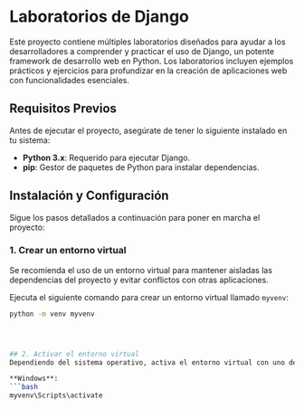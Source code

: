 # Laboratorios de Django

Este proyecto contiene múltiples laboratorios diseñados para ayudar a los desarrolladores a comprender y practicar el uso de Django, un potente framework de desarrollo web en Python. Los laboratorios incluyen ejemplos prácticos y ejercicios para profundizar en la creación de aplicaciones web con funcionalidades esenciales.

## Requisitos Previos

Antes de ejecutar el proyecto, asegúrate de tener lo siguiente instalado en tu sistema:
- **Python 3.x**: Requerido para ejecutar Django.
- **pip**: Gestor de paquetes de Python para instalar dependencias.

## Instalación y Configuración

Sigue los pasos detallados a continuación para poner en marcha el proyecto:

### 1. Crear un entorno virtual
Se recomienda el uso de un entorno virtual para mantener aisladas las dependencias del proyecto y evitar conflictos con otras aplicaciones.

Ejecuta el siguiente comando para crear un entorno virtual llamado `myvenv`:

```bash
python -m venv myvenv




## 2. Activar el entorno virtual
Dependiendo del sistema operativo, activa el entorno virtual con uno de los siguientes comandos:

**Windows**:
```bash
myvenv\Scripts\activate
